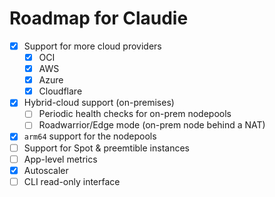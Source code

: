 # Roadmap for Claudie

- [x] Support for more cloud providers
    - [x] OCI
    - [x] AWS
    - [x] Azure
    - [x] Cloudflare
- [x] Hybrid-cloud support (on-premises)
    - [ ] Periodic health checks for on-prem nodepools
    - [ ] Roadwarrior/Edge mode (on-prem node behind a NAT)
- [x] `arm64` support for the nodepools
- [ ] Support for Spot & preemtible instances
- [ ] App-level metrics
- [x] Autoscaler
- [ ] CLI read-only interface
